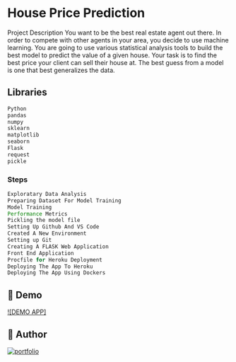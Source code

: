 # House Price Prediction 

Project Description You want to be the best real estate agent out there. In order to compete with other agents in your area, you decide to use machine learning. You are going to use various statistical analysis tools to build the best model to predict the value of a given house. Your task is to find the best price your client can sell their house at. The best guess from a model is one that best generalizes the data.


## Libraries

```javascript
Python 
pandas 
numpy 
sklearn
matplotlib
seaborn
Flask
request
pickle
```

### Steps
```javascript
Exploratary Data Analysis
Preparing Dataset For Model Training 
Model Training
Performance Metrics
Pickling the model file
Setting Up Github And VS Code
Created A New Environment
Setting up Git
Creating A FLASK Web Application
Front End Application 
Procfile for Heroku Deployment 
Deploying The App To Heroku
Deploying The App Using Dockers

```

## 🔗 Demo
[![DEMO APP]](https://bostonhousehrice.herokuapp.com/)


## 🔗 Author
[![portfolio](https://img.shields.io/badge/my_portfolio-000?style=for-the-badge&logo=ko-fi&logoColor=white)](https://github.com/shailesh2210)




